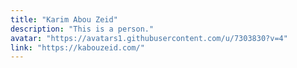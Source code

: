 ```yaml
---
title: "Karim Abou Zeid"
description: "This is a person."
avatar: "https://avatars1.githubusercontent.com/u/7303830?v=4"
link: "https://kabouzeid.com/"
---
```

